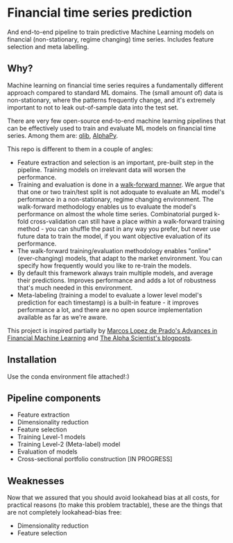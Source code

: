# Financial time series prediction

And end-to-end pipeline to train predictive Machine Learning models on financial (non-stationary, regime changing) time series. Includes feature selection and meta labelling.

## Why?

Machine learning on financial time series requires a fundamentally different approach compared to standard ML domains. The (small amount of) data is non-stationary, where the patterns frequently change, and it's extremely important to not to leak out-of-sample data into the test set.

There are very few open-source end-to-end machine learning pipelines that can be effectively used to train and evaluate ML models on financial time series. Among them are: [qlib](https://github.com/microsoft/qlib), [AlphaPy](https://github.com/ScottfreeLLC/AlphaPy).

This repo is different to them in a couple of angles:
- Feature extraction and selection is an important, pre-built step in the pipeline. Training models on irrelevant data will worsen the performance.
- Training and evaluation is done in a [walk-forward manner](https://en.wikipedia.org/wiki/Walk_forward_optimization). We argue that that one or two train/test split is not adoquate to evaluate an ML model's performance in a non-stationary, regime changing environment. The walk-forward methodology enables us to evaluate the model's performance on almost the whole time series. Combinatorial purged k-fold cross-validation can still have a place *within* a walk-forward training method - you can shuffle the past in any way you prefer, but never use future data to train the model, if you want objective evaluation of its performance. 
- The walk-forward training/evaluation methodology enables "online" (ever-changing) models, that adapt to the market environment. You can specify how frequently would you like to re-train the models.
- By default this framework always train multiple models, and average their predictions. Improves performance and adds a lot of robustness that's much needed in this environment.
- Meta-labeling (training a model to evaluate a lower level model's prediction for each timestamp) is a built-in feature - it improves performance a lot, and there are no open source implementation available as far as we're aware.

This project is inspired partially by [Marcos Lopez de Prado's Advances in Financial Machine Learning](https://www.wiley.com/en-us/Advances+in+Financial+Machine+Learning-p-9781119482086) and [The Alpha Scientist's blogposts](https://alphascientist.com/).


## Installation

Use the conda environment file attached!:)


## Pipeline components

- Feature extraction
- Dimensionality reduction
- Feature selection
- Training Level-1 models
- Training Level-2 (Meta-label) model
- Evaluation of models
- Cross-sectional portfolio construction [IN PROGRESS]

## Weaknesses

Now that we assured that you should avoid lookahead bias at all costs, for practical reasons (to make this problem tractable), these are the things that are not completely lookahead-bias free:
- Dimensionality reduction
- Feature selection
